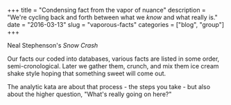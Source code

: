 +++
title = "Condensing fact from the vapor of nuance"
description = "We're cycling back and forth between what we _know_ and what really is."
date = "2016-03-13"
slug = "vaporous-facts"
categories = ["blog", "group"]
+++

Neal Stephenson's _Snow Crash_

Our facts our coded into databases, various facts are listed in some order, semi-cronological.  Later we gather them, crunch, and mix them ice cream shake style hoping that something sweet will come out.  

The analytic kata are about that process - the steps you take - but also about the higher question, "What's really going on here?"

